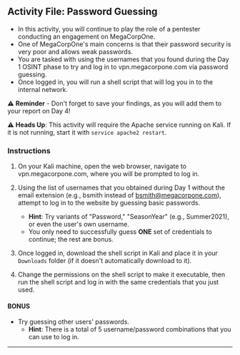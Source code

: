 ## Activity File: Password Guessing

- In this activity, you will continue to play the role of a pentester conducting an engagement on MegaCorpOne.
- One of MegaCorpOne's main concerns is that their password security is very poor and allows weak passwords.
- You are tasked with using the usernames that you found during the Day 1 OSINT phase to try and log in to vpn.megacorpone.com via password guessing.
- Once logged in, you will run a shell script that will log you in to the internal network.

⚠️ **Reminder** - Don't forget to save your findings, as you will add them to your report on Day 4!

:warning: **Heads Up**: This activity will require the Apache service running on Kali. If it is not running, start it with `service apache2 restart`.

### Instructions

1. On your Kali machine, open the web browser, navigate to vpn.megacorpone.com, where you will be prompted to log in.

2. Using the list of usernames that you obtained during Day 1 without the email extension (e.g., bsmith instead of bsmith@megacorpone.com), attempt to log in to the website by guessing basic passwords.
    - **Hint**: Try variants of "Password," "SeasonYear" (e.g., Summer2021), or even the user's own username. 
    - You only need to successfully guess **ONE** set of credentials to continue; the rest are bonus.

3. Once logged in, download the shell script in Kali and place it in your `Downloads` folder (if it doesn't automatically download to it). 

4. Change the permissions on the shell script to make it executable, then run the shell script and log in with the same credentials that you just used.

#### BONUS 

- Try guessing other users' passwords. 
   - **Hint**: There is a total of 5 username/password combinations that you can use to log in. 

---

